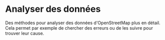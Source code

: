 Analyser des données
====================

Des méthodes pour analyser des données d'OpenStreetMap plus en détail.
Cela permet par exemple de chercher des erreurs ou de les suivre pour trouver leur cause.

<!--
[QA-Tools](qa_tools.md)  
Tous les problèmes ne doivent ou ne peuvent pas être résolus avec l'API Overpass.
Aperçu des utilitaires pour les tests de qualité (QA) courants qui peuvent appliquer des critères particuliers respectivement sur les points.

[Récapitulatif](reminder.md)  
Compilation des techniques présentées dans les sections précédentes.
Leur application peut permettre de chercher des phénomènes.

[Objets sourds](shy.md)  
Recherche sur des objets qui n'ont pas de tag commun.
De tels objets ne sont pas visibles dans aucun rendu et sont souvent des erreurs.

[Valeurs hors-ligne](values.md)  
Requêtes pour des tags inhabituels supplémentaires.
Même si ces tags ne posent généralement aucun problème,
ils peuvent indiquer que il faudrait revisiter/améliorer cet endroit.

[Timeline](timeline.md)  
Examiner toutes les versions d'un objet:
En plus de la fonctionnalité déjà disponible sur le [site principal](https://openstreetmap.org/),
cela permet de trouver la version qui a crée un changement problématique.
-->
